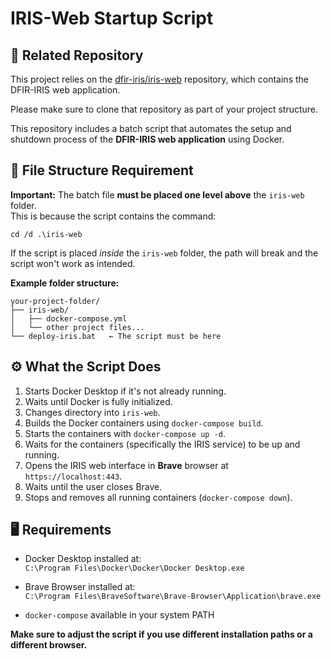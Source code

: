 # IRIS-Web Startup Script

## 🔗 Related Repository

This project relies on the [dfir-iris/iris-web](https://github.com/dfir-iris/iris-web) repository, which contains the DFIR-IRIS web application.

Please make sure to clone that repository as part of your project structure.

This repository includes a batch script that automates the setup and shutdown process of the **DFIR-IRIS web application** using Docker.

## 📂 File Structure Requirement

**Important:** The batch file **must be placed one level above** the `iris-web` folder.  
This is because the script contains the command:

`cd /d .\iris-web`

If the script is placed *inside* the `iris-web` folder, the path will break and the script won't work as intended.

**Example folder structure:**

```
your-project-folder/
├── iris-web/
│   ├── docker-compose.yml
│   └── other project files...
└── deploy-iris.bat   ← The script must be here
```

## ⚙️ What the Script Does

1. Starts Docker Desktop if it's not already running.  
2. Waits until Docker is fully initialized.  
3. Changes directory into `iris-web`.  
4. Builds the Docker containers using `docker-compose build`.  
5. Starts the containers with `docker-compose up -d`.  
6. Waits for the containers (specifically the IRIS service) to be up and running.  
7. Opens the IRIS web interface in **Brave** browser at `https://localhost:443`.  
8. Waits until the user closes Brave.  
9. Stops and removes all running containers (`docker-compose down`).

## 🖥️ Requirements

- Docker Desktop installed at:  
  `C:\Program Files\Docker\Docker\Docker Desktop.exe`

- Brave Browser installed at:  
  `C:\Program Files\BraveSoftware\Brave-Browser\Application\brave.exe`

- `docker-compose` available in your system PATH

**Make sure to adjust the script if you use different installation paths or a different browser.**

